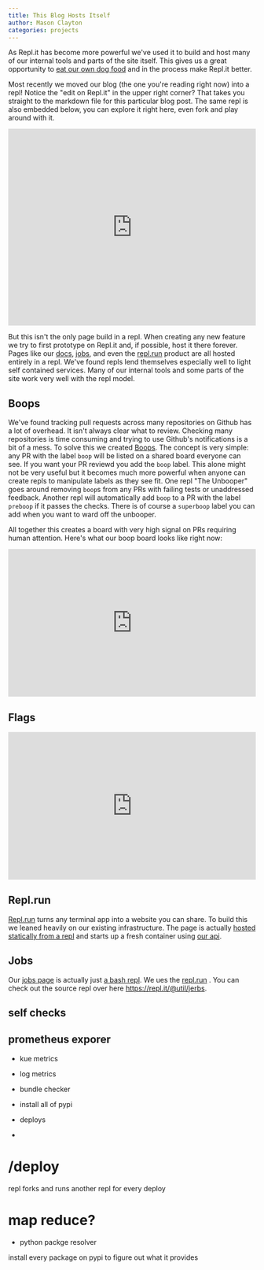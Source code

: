 ```yaml
---
title: This Blog Hosts Itself
author: Mason Clayton
categories: projects
---
```


As Repl.it has become more powerful we've used it to build and host many of our internal tools and parts of the site itself. This gives us a great opportunity to [eat our own dog food](https://en.wikipedia.org/wiki/Eating_your_own_dog_food) and in the process make Repl.it better.

Most recently we moved our blog (the one you're reading right now) into a repl! Notice the "edit on Repl.it" in the upper right corner? That takes you straight to the markdown file for this particular blog post. The same repl is also embedded below, you can explore it right here, even fork and play around with it.

<iframe height="400px" width="100%" src="https://repl.it/@turbio/replit-blog?lite=true" scrolling="no" frameborder="no" allowtransparency="true" allowfullscreen="true" sandbox="allow-forms allow-pointer-lock allow-popups allow-same-origin allow-scripts allow-modals"></iframe>

But this isn't the only page build in a repl. When creating any new feature we try to first prototype on Repl.it and, if possible, host it there forever. Pages like our [docs](https://docs.repl.it), [jobs](https://repl.it/site/jobs), and even the [repl.run](https://repl.run) product are all hosted entirely in a repl. We've found repls lend themselves especially well to light self contained services. Many of our internal tools and some parts of the site work very well with the repl model.

## Boops

We've found tracking pull requests across many repositories on Github has a lot of overhead. It isn't always clear what to review. Checking many repositories is time consuming and trying to use Github's notifications is a bit of a mess. To solve this we created [Boops](https://repl.it/@turbio/boops). The concept is very simple: any PR with the label `boop` will be listed on a shared board everyone can see. If you want your PR reviewd you add the `boop` label. This alone might not be very useful but it becomes much more powerful when anyone can create repls to manipulate labels as they see fit. One repl "The Unbooper" goes around removing `boop`s from any PRs with failing tests or unaddressed feedback. Another repl will automatically add `boop` to a PR with the label `preboop` if it passes the checks. There is of course a `superboop` label you can add when you want to ward off the unbooper.

All together this creates a board with very high signal on PRs requiring human attention. Here's what our boop board looks like right now:

<iframe frameborder="no" height="300px" width="100%" src="https://boops.turbio.repl.co"></iframe>

## Flags

<iframe frameborder="no" height="300px" width="100%" src="https://mr-flags.turbio.repl.co"></iframe>

## Repl.run

[Repl.run](https://repl.run) turns any terminal app into a website you can share. To build this we leaned heavily on our existing infrastructure. The page is actually [hosted statically from a repl](https://repl.it/@util/replrun) and starts up a fresh container using [our api](https://crosis.turbio.repl.co/). [](https://repl.it/@util/replrun?fileName=dev/script.js)

## Jobs

Our [jobs page](https://repl.it/site/jobs) is actually just [a bash repl](ttps://repl.it/@util/jerbs). We ues the [repl.run](https://jerbs.util.repl.run/) . You can check out the source repl over here https://repl.it/@util/jerbs.

## self checks

## prometheus exporer
- kue metrics
- log metrics
- bundle checker

- install all of pypi
- deploys
- 

# /deploy

repl forks and runs another repl for every deploy

# map reduce?

- python packge resolver

install every package on pypi to figure out what it provides
